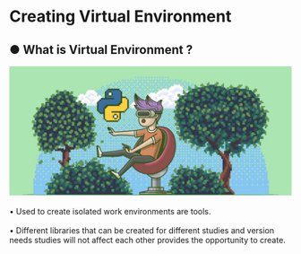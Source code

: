 # Creating Virtual Environment
## ● What is Virtual Environment ?<br/>
![This is an image](https://github.com/enessoztrk/Creating_Virtual_Environment/blob/main/img.jpg)<br/><br/>
• Used to create isolated work environments are tools.<br/><br/>
• Different libraries that can be created for different studies and version needs studies will not affect each other provides the opportunity to create.<br/><br/>
